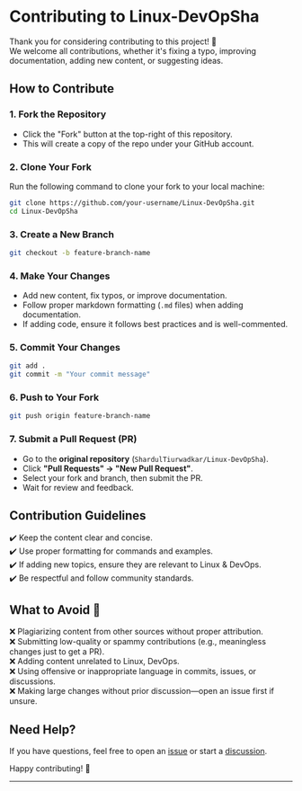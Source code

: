 

# Contributing to Linux-DevOpSha

Thank you for considering contributing to this project! 🚀  
We welcome all contributions, whether it's fixing a typo, improving documentation, adding new content, or suggesting ideas.

## How to Contribute

### 1. Fork the Repository
- Click the "Fork" button at the top-right of this repository.
- This will create a copy of the repo under your GitHub account.

### 2. Clone Your Fork
Run the following command to clone your fork to your local machine:
```sh
git clone https://github.com/your-username/Linux-DevOpSha.git
cd Linux-DevOpSha
```

### 3. Create a New Branch
```sh
git checkout -b feature-branch-name
```

### 4. Make Your Changes
- Add new content, fix typos, or improve documentation.
- Follow proper markdown formatting (`.md` files) when adding documentation.
- If adding code, ensure it follows best practices and is well-commented.

### 5. Commit Your Changes
```sh
git add .
git commit -m "Your commit message"
```

### 6. Push to Your Fork
```sh
git push origin feature-branch-name
```

### 7. Submit a Pull Request (PR)
- Go to the **original repository** (`ShardulTiurwadkar/Linux-DevOpSha`).
- Click **"Pull Requests" → "New Pull Request"**.
- Select your fork and branch, then submit the PR.
- Wait for review and feedback.

## Contribution Guidelines
✔️ Keep the content clear and concise.  
✔️ Use proper formatting for commands and examples.  
✔️ If adding new topics, ensure they are relevant to Linux & DevOps.  
✔️ Be respectful and follow community standards.  

## What to Avoid 🚫
❌ Plagiarizing content from other sources without proper attribution.  
❌ Submitting low-quality or spammy contributions (e.g., meaningless changes just to get a PR).  
❌ Adding content unrelated to Linux, DevOps.  
❌ Using offensive or inappropriate language in commits, issues, or discussions.  
❌ Making large changes without prior discussion—open an issue first if unsure.  

## Need Help?
If you have questions, feel free to open an [issue](https://github.com/ShardulTiurwadkar/Linux-DevOpSha/issues) or start a [discussion](https://github.com/ShardulTiurwadkar/Linux-DevOpSha/discussions).

Happy contributing! 🎉

---
